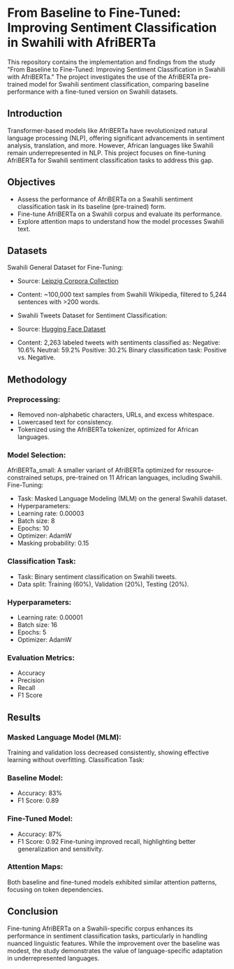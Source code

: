 # From Baseline to Fine-Tuned: Improving Sentiment Classification in Swahili with AfriBERTa
This repository contains the implementation and findings from the study "From Baseline to Fine-Tuned: Improving Sentiment Classification in Swahili with AfriBERTa." The project investigates the use of the AfriBERTa pre-trained model for Swahili sentiment classification, comparing baseline performance with a fine-tuned version on Swahili datasets.

## Introduction
Transformer-based models like AfriBERTa have revolutionized natural language processing (NLP), offering significant advancements in sentiment analysis, translation, and more. However, African languages like Swahili remain underrepresented in NLP. This project focuses on fine-tuning AfriBERTa for Swahili sentiment classification tasks to address this gap.

## Objectives
* Assess the performance of AfriBERTa on a Swahili sentiment classification task in its baseline (pre-trained) form.
* Fine-tune AfriBERTa on a Swahili corpus and evaluate its performance.
* Explore attention maps to understand how the model processes Swahili text.

## Datasets
Swahili General Dataset for Fine-Tuning:

* Source: [Leipzig Corpora Collection](https://wortschatz.uni-leipzig.de/en/download/Swahili%20(macrolanguage)#swa_community_2017)
* Content: ~100,000 text samples from Swahili Wikipedia, filtered to 5,244 sentences with >200 words.
* Swahili Tweets Dataset for Sentiment Classification:

* Source: [Hugging Face Dataset](https://huggingface.co/datasets/Davis/Swahili-tweet-sentiment)
* Content: 2,263 labeled tweets with sentiments classified as:
Negative: 10.6%
Neutral: 59.2%
Positive: 30.2%
Binary classification task: Positive vs. Negative.

## Methodology
### Preprocessing:

* Removed non-alphabetic characters, URLs, and excess whitespace.
* Lowercased text for consistency.
* Tokenized using the AfriBERTa tokenizer, optimized for African languages.
### Model Selection:
AfriBERTa_small: A smaller variant of AfriBERTa optimized for resource-constrained setups, pre-trained on 11 African languages, including Swahili.
Fine-Tuning:

* Task: Masked Language Modeling (MLM) on the general Swahili dataset.
* Hyperparameters:
* Learning rate: 0.00003
* Batch size: 8
* Epochs: 10
* Optimizer: AdamW
* Masking probability: 0.15
### Classification Task:

* Task: Binary sentiment classification on Swahili tweets.
* Data split: Training (60%), Validation (20%), Testing (20%).

### Hyperparameters:
* Learning rate: 0.00001
* Batch size: 16
* Epochs: 5
* Optimizer: AdamW
### Evaluation Metrics:

* Accuracy
* Precision
* Recall
* F1 Score

## Results
### Masked Language Model (MLM):
Training and validation loss decreased consistently, showing effective learning without overfitting.
Classification Task:

### Baseline Model:
* Accuracy: 83%
* F1 Score: 0.89
### Fine-Tuned Model:
* Accuracy: 87%
* F1 Score: 0.92
Fine-tuning improved recall, highlighting better generalization and sensitivity.
### Attention Maps:

Both baseline and fine-tuned models exhibited similar attention patterns, focusing on token dependencies.

## Conclusion
Fine-tuning AfriBERTa on a Swahili-specific corpus enhances its performance in sentiment classification tasks, particularly in handling nuanced linguistic features. While the improvement over the baseline was modest, the study demonstrates the value of language-specific adaptation in underrepresented languages.
